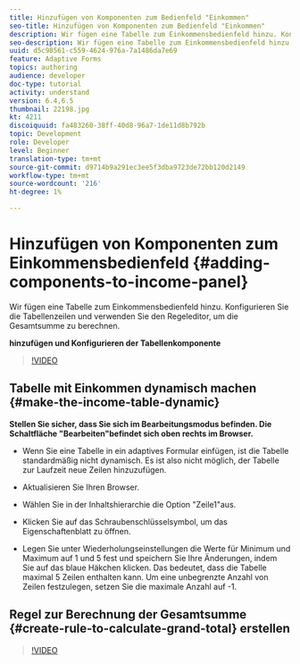 ```yaml
---
title: Hinzufügen von Komponenten zum Bedienfeld "Einkommen"
seo-title: Hinzufügen von Komponenten zum Bedienfeld "Einkommen"
description: Wir fügen eine Tabelle zum Einkommensbedienfeld hinzu. Konfigurieren Sie die Tabellenzeilen und verwenden Sie den Regeleditor, um die Gesamtsumme zu berechnen.
seo-description: Wir fügen eine Tabelle zum Einkommensbedienfeld hinzu. Konfigurieren Sie die Tabellenzeilen und verwenden Sie den Regeleditor, um die Gesamtsumme zu berechnen.
uuid: d5c98561-c559-4624-976a-7a1486da7e69
feature: Adaptive Forms
topics: authoring
audience: developer
doc-type: tutorial
activity: understand
version: 6.4,6.5
thumbnail: 22198.jpg
kt: 4211
discoiquuid: fa483260-38ff-40d8-96a7-1de11d8b792b
topic: Development
role: Developer
level: Beginner
translation-type: tm+mt
source-git-commit: d9714b9a291ec3ee5f3dba9723de72bb120d2149
workflow-type: tm+mt
source-wordcount: '216'
ht-degree: 1%

---
```



# Hinzufügen von Komponenten zum Einkommensbedienfeld {#adding-components-to-income-panel}

Wir fügen eine Tabelle zum Einkommensbedienfeld hinzu. Konfigurieren Sie die Tabellenzeilen und verwenden Sie den Regeleditor, um die Gesamtsumme zu berechnen.

**hinzufügen und Konfigurieren der Tabellenkomponente**

>[!VIDEO](https://video.tv.adobe.com/v/22198?quality=9&learn=on)



## Tabelle mit Einkommen dynamisch machen {#make-the-income-table-dynamic}

**Stellen Sie sicher, dass Sie sich im Bearbeitungsmodus befinden. Die Schaltfläche &quot;Bearbeiten&quot;befindet sich oben rechts im Browser.**

* Wenn Sie eine Tabelle in ein adaptives Formular einfügen, ist die Tabelle standardmäßig nicht dynamisch. Es ist also nicht möglich, der Tabelle zur Laufzeit neue Zeilen hinzuzufügen.

* Aktualisieren Sie Ihren Browser.

* Wählen Sie in der Inhaltshierarchie die Option &quot;Zeile1&quot;aus.

* Klicken Sie auf das Schraubenschlüsselsymbol, um das Eigenschaftenblatt zu öffnen.

* Legen Sie unter Wiederholungseinstellungen die Werte für Minimum und Maximum auf 1 und 5 fest und speichern Sie Ihre Änderungen, indem Sie auf das blaue Häkchen klicken. Das bedeutet, dass die Tabelle maximal 5 Zeilen enthalten kann. Um eine unbegrenzte Anzahl von Zeilen festzulegen, setzen Sie die maximale Anzahl auf -1.

## Regel zur Berechnung der Gesamtsumme {#create-rule-to-calculate-grand-total} erstellen


>[!VIDEO](https://video.tv.adobe.com/v/22197?quality=9&learn=on)


